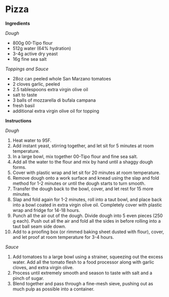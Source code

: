 # Pizza

**Ingredients**

*Dough*
- 800g 00-Tipo flour
- 512g water (64% hydration)
- 3-4g active dry yeast
- 16g fine sea salt

*Toppings and Sauce*
- 28oz can peeled whole San Marzano tomatoes
- 2 cloves garlic, peeled
- 2.5 tablespoons extra virgin olive oil
- salt to taste
- 3 balls of mozzarella di bufala campana
- fresh basil
- additional extra virgin olive oil for topping

**Instructions**

*Dough*
1. Heat water to 95F. 
2. Add instant yeast, stirring together, and let sit for 5 minutes at room temperature. 
3. In a large bowl, mix together 00-Tipo flour and fine sea salt. 
4. Add all the water to the flour and mix by hand until a shaggy dough forms. 
5. Cover with plastic wrap and let sit for 20 minutes at room temperature. 
6. Remove dough onto a work surface and knead using the slap and fold method for 1-2 minutes or until the dough starts to turn smooth. 
7. Transfer the dough back to the bowl, cover, and let rest for 15 more minutes. 
8. Slap and fold again for 1-2 minutes, roll into a taut bowl, and place back into a bowl coated in extra virgin olive oil. Completely cover with plastic wrap and fridge for 14-18 hours. 
9. Punch all the air out of the dough. Divide dough into 5 even pieces (250 g each). Push out all the air and fold all the sides in before rolling into a taut ball seam side down. 
10. Add to a proofing box (or rimmed baking sheet dusted with flour), cover, and let proof at room temperature for 3-4 hours. 

*Sauce*
1. Add tomatoes to a large bowl using a strainer, squeezing out the excess water. Add all the tomato flesh to a food processor along with garlic cloves, and extra virgin olive. 
2. Process until extremely smooth and season to taste with salt and a pinch of sugar. 
3. Blend together and pass through a fine-mesh sieve, pushing out as much pulp as possible into a container.